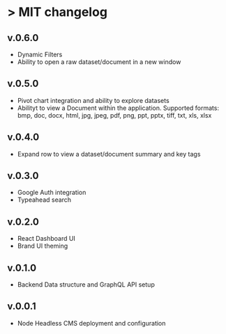 # > MIT changelog

## v.0.6.0

- Dynamic Filters
- Ability to open a raw dataset/document in a new window

## v.0.5.0

- Pivot chart integration and ability to explore datasets
- Abilityt to view a Document within the application. Supported formats: bmp, doc, docx, html, jpg, jpeg, pdf, png, ppt, pptx, tiff, txt, xls, xlsx

## v.0.4.0

- Expand row to view a dataset/document summary and key tags

## v.0.3.0

- Google Auth integration
- Typeahead search

## v.0.2.0

- React Dashboard UI 
- Brand UI theming

## v.0.1.0

- Backend Data structure and GraphQL API setup

## v.0.0.1

- Node Headless CMS deployment and configuration
